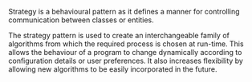 Strategy is a behavioural pattern as it defines a manner for controlling communication between classes or entities. 

The strategy pattern is used to create an interchangeable family of algorithms from which the required process is chosen at run-time. This allows the behaviour of 
a program to change dynamically according to configuration details or user preferences. It also increases flexibility by allowing new algorithms to be easily 
incorporated in the future.